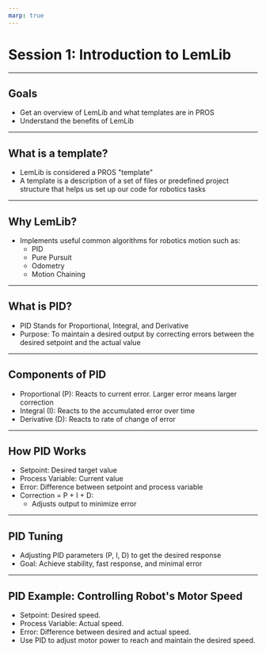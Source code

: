 ```yaml
---
marp: true
---
```


# **Session 1: Introduction to LemLib**

---

## Goals

* Get an overview of LemLib and what templates are in PROS
* Understand the benefits of LemLib

---

## What is a template?

* LemLib is considered a PROS "template"
* A template is a description of a set of files or predefined project structure that helps us set up our code for robotics tasks

---

## Why LemLib?

* Implements useful common algorithms for robotics motion such as:
  * PID
  * Pure Pursuit
  * Odometry
  * Motion Chaining

---

## What is PID?

* PID Stands for Proportional, Integral, and Derivative
* Purpose: To maintain a desired output by correcting errors between the desired setpoint and the actual value

---

## Components of PID

* Proportional (P): Reacts to current error. Larger error means larger correction
* Integral (I): Reacts to the accumulated error over time
* Derivative (D): Reacts to rate of change of error

---

## How PID Works

* Setpoint: Desired target value
* Process Variable: Current value
* Error: Difference between setpoint and process variable
* Correction = P + I + D:
  * Adjusts output to minimize error

---

## PID Tuning

* Adjusting PID parameters (P, I, D) to get the desired response
* Goal: Achieve stability, fast response, and minimal error

---

## PID Example: Controlling Robot's Motor Speed

* Setpoint: Desired speed.
* Process Variable: Actual speed.
* Error: Difference between desired and actual speed.
* Use PID to adjust motor power to reach and maintain the desired speed. 